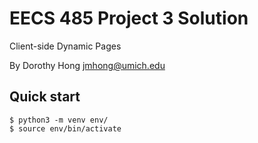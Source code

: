 EECS 485 Project 3 Solution
===========================
Client-side Dynamic Pages

By Dorothy Hong <jmhong@umich.edu>

## Quick start
```console
$ python3 -m venv env/
$ source env/bin/activate
```